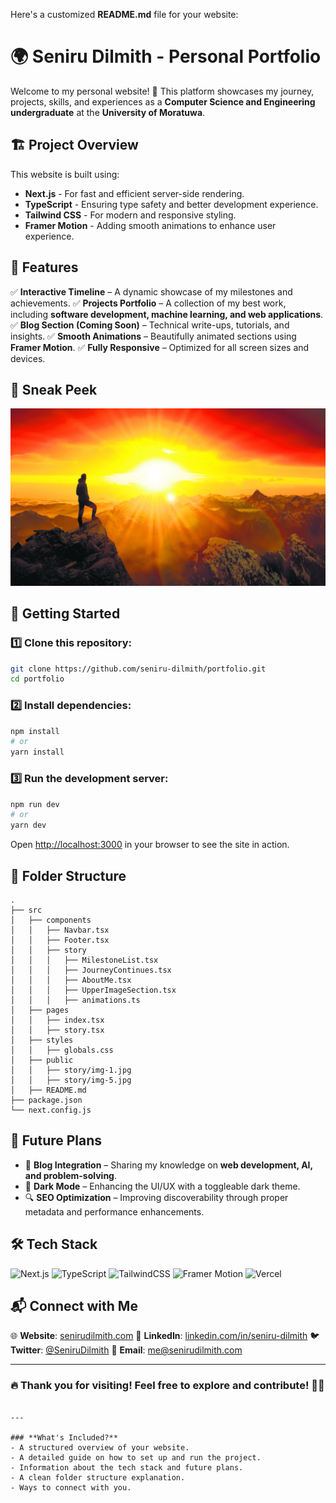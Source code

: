 Here's a customized **README.md** file for your website:

# 🌍 Seniru Dilmith - Personal Portfolio

Welcome to my personal website! 🚀 This platform showcases my journey, projects, skills, and experiences as a **Computer Science and Engineering undergraduate** at the **University of Moratuwa**.

## 🏗️ Project Overview

This website is built using:

- **Next.js** - For fast and efficient server-side rendering.
- **TypeScript** - Ensuring type safety and better development experience.
- **Tailwind CSS** - For modern and responsive styling.
- **Framer Motion** - Adding smooth animations to enhance user experience.

## 📌 Features

✅ **Interactive Timeline** – A dynamic showcase of my milestones and achievements.
✅ **Projects Portfolio** – A collection of my best work, including **software development, machine learning, and web applications**.
✅ **Blog Section (Coming Soon)** – Technical write-ups, tutorials, and insights.
✅ **Smooth Animations** – Beautifully animated sections using **Framer Motion**.
✅ **Fully Responsive** – Optimized for all screen sizes and devices.

## 📸 Sneak Peek

![Website Preview](./public/story/img-1.jpg)

## 🚀 Getting Started

### 1️⃣ Clone this repository:

```sh
git clone https://github.com/seniru-dilmith/portfolio.git
cd portfolio
```

### 2️⃣ Install dependencies:

```sh
npm install
# or
yarn install
```

### 3️⃣ Run the development server:

```sh
npm run dev
# or
yarn dev
```

Open [http://localhost:3000](http://localhost:3000) in your browser to see the site in action.

## 📂 Folder Structure

```plaintext
.
├── src
│   ├── components
│   │   ├── Navbar.tsx
│   │   ├── Footer.tsx
│   │   ├── story
│   │   │   ├── MilestoneList.tsx
│   │   │   ├── JourneyContinues.tsx
│   │   │   ├── AboutMe.tsx
│   │   │   ├── UpperImageSection.tsx
│   │   │   ├── animations.ts
│   ├── pages
│   │   ├── index.tsx
│   │   ├── story.tsx
│   ├── styles
│   │   ├── globals.css
│   ├── public
│   │   ├── story/img-1.jpg
│   │   ├── story/img-5.jpg
│   ├── README.md
├── package.json
└── next.config.js
```

## 🎯 Future Plans

- 📝 **Blog Integration** – Sharing my knowledge on **web development, AI, and problem-solving**.
- 🎨 **Dark Mode** – Enhancing the UI/UX with a toggleable dark theme.
- 🔍 **SEO Optimization** – Improving discoverability through proper metadata and performance enhancements.

## 🛠️ Tech Stack

![Next.js](https://img.shields.io/badge/Next.js-000?style=for-the-badge&logo=nextdotjs)
![TypeScript](https://img.shields.io/badge/TypeScript-007ACC?style=for-the-badge&logo=typescript&logoColor=white)
![TailwindCSS](https://img.shields.io/badge/Tailwind_CSS-38B2AC?style=for-the-badge&logo=tailwind-css&logoColor=white)
![Framer Motion](https://img.shields.io/badge/Framer_Motion-0055FF?style=for-the-badge&logo=framer&logoColor=white)
![Vercel](https://img.shields.io/badge/Hosted_on-Vercel-black?style=for-the-badge&logo=vercel)

## 📬 Connect with Me

🌐 **Website**: [senirudilmith.com](https://seniru.dev)
💼 **LinkedIn**: [linkedin.com/in/seniru-dilmith](https://linkedin.com/in/seniru-dilmith)
🐦 **Twitter**: [@SeniruDilmith](https://twitter.com/SeniruDilmith)
📧 **Email**: [me@senirudilmith.com](mailto:me@senirudilmith.com)

---

### 🔥 Thank you for visiting! Feel free to explore and contribute! 🚀✨

```

---

### **What's Included?**
- A structured overview of your website.
- A detailed guide on how to set up and run the project.
- Information about the tech stack and future plans.
- A clean folder structure explanation.
- Ways to connect with you.
```
